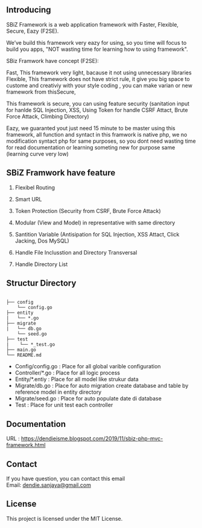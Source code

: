## Introducing
SBiZ Framework is a web application framework with Faster, Flexible, Secure, Eazy  (F2SE).

We’ve build this framework very eazy for using, so you time will focus to build you apps, "NOT wasting time for learning how to using framework".

SBiz Framwork have concept (F2SE):

Fast, This framework very light, bacause it not using unnecessary libraries
Flexible, This framework does not have strict rule, it give you big space to custome and creativiy with your style coding ,
you can make  varian or new framework from thisSecure, 

This framework is secure, you can using feature security (sanitation input for hanlde SQL Injection, XSS, Using Token for handle CSRF Attact, Brute Force Attack, Climbing Directory)

Eazy, we guaranted yout just need 15 minute to be master using this framework, all function and syntact in this framwork is native php, we no modification syntact php for same purposes, 
so  you dont need wasting time for read documentation or learning someting new for purpose same (learning curve very low)

##  SBiZ Framwork have feature

1. Flexibel Routing

2. Smart URL

3. Token Protection (Security from CSRF, Brute Force Attack)

4. Modular (View and Model) in representative with same directory

5. Santition Variable (Antisipation for SQL Injection, XSS Attact, Click Jacking, Dos MySQL)

6. Handle File Inclusstion and Directory Transversal

7. Handle Directory List

## Structur Directory
<pre><code>
├── config
    └── config.go
├── entity
|   └── *.go
├── migrate
|   └── db.go
    └── seed.go
├── test
|    └── *_test.go
├── main.go
└── README.md
</code></pre>

- Config/config.go  : Place for all global varible configuration 
- Controller/*.go   : Place for all logic process
- Entity/*.entiy    : Place for all model like strukur data
- Migrate/db.go     : Place for auto migration create database and table by reference model  in entity directory
- Migrate/seed.go   : Place for auto populate date di database
- Test              : Place for unit test each controller 


## Documentation 
URL : https://dendieisme.blogspot.com/2019/11/sbiz-php-mvc-framework.html

## Contact

If you have question, you can contact this email   
Email: dendie.sanjaya@gmail.com

## License

This project is licensed under the MIT License.
